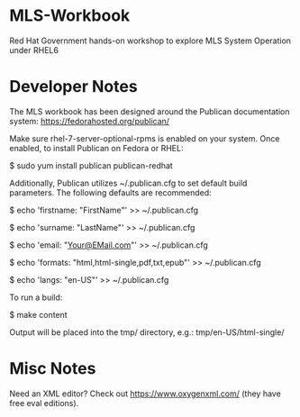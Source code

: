 MLS-Workbook
============

Red Hat Government hands-on workshop to explore MLS System Operation under RHEL6


Developer Notes
============
The MLS workbook has been designed around the Publican documentation system:
https://fedorahosted.org/publican/

Make sure rhel-7-server-optional-rpms is enabled on your system. Once enabled, to install Publican on Fedora or RHEL:

$ sudo yum install publican publican-redhat


Additionally, Publican utilizes ~/.publican.cfg to set default build parameters. The following
defaults are recommended:

$ echo 'firstname: "FirstName"' >> ~/.publican.cfg

$ echo 'surname: "LastName"' >> ~/.publican.cfg

$ echo 'email: "Your@EMail.com"' >> ~/.publican.cfg

$ echo 'formats: "html,html-single,pdf,txt,epub"' >> ~/.publican.cfg

$ echo 'langs: "en-US"' >> ~/.publican.cfg


To run a build:

$ make content

Output will be placed into the tmp/ directory, e.g.:
tmp/en-US/html-single/


Misc Notes
============
Need an XML editor? Check out https://www.oxygenxml.com/ (they have free eval editions).
